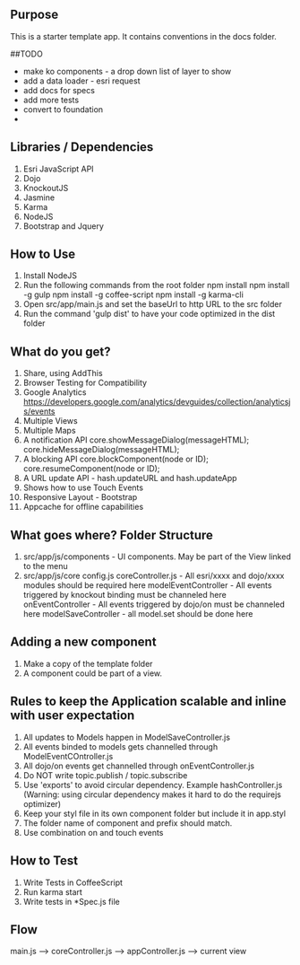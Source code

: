 ## Purpose 
This is a starter template app. It contains conventions in the docs folder.

##TODO
- make ko components - a drop down list of layer to show
- add a data loader - esri request
- add docs for specs
- add more tests
- convert to foundation
- 

## Libraries / Dependencies
1. Esri JavaScript API
2. Dojo
3. KnockoutJS
4. Jasmine
5. Karma
6. NodeJS
7. Bootstrap and Jquery

## How to Use
1. Install NodeJS
2. Run the following commands from the root folder
	npm install
	npm install -g gulp
	npm install -g coffee-script
	npm install -g karma-cli
3. Open src/app/main.js and set the baseUrl to http URL to the src folder
4. Run the command 'gulp dist' to have your code optimized in the dist folder

## What do you get?
1. Share, using AddThis
2. Browser Testing for Compatibility
3. Google Analytics
	https://developers.google.com/analytics/devguides/collection/analyticsjs/events
4. Multiple Views
5. Multiple Maps
6. A notification API
	core.showMessageDialog(messageHTML);
	core.hideMessageDialog(messageHTML);
7. A blocking API
	core.blockComponent(node or ID);
	core.resumeComponent(node or ID);
8. A URL update API - hash.updateURL and hash.updateApp
9. Shows how to use Touch Events
10. Responsive Layout - Bootstrap
11. Appcache for offline capabilities

## What goes where? Folder Structure
1. src/app/js/components - UI components. May be part of the View linked to the menu
2. src/app/js/core
	config.js
	coreController.js - All esri/xxxx and dojo/xxxx modules should be required here
	modelEventController - All events triggered by knockout binding must be channeled here
	onEventController - All events triggered by dojo/on must be channeled here
	modelSaveController - all model.set should be done here

## Adding a new component
1. Make a copy of the template folder
2. A component could be part of a view.

## Rules to keep the Application scalable and inline with user expectation
1. All updates to Models happen in ModelSaveController.js
2. All events binded to models gets channelled through ModelEventCOntroller.js
3. All dojo/on events get channelled through onEventController.js
4. Do NOT write topic.publish / topic.subscribe
5. Use 'exports' to avoid circular dependency. Example hashController.js
	(Warning: using circular dependency makes it hard to do the requirejs optimizer)
6. Keep your styl file in its own component folder but include it in app.styl
7. The folder name of component and prefix should match. 
8. Use combination on and touch events

## How to Test
1. Write Tests in CoffeeScript
2. Run karma start
3. Write tests in *Spec.js file


## Flow
main.js --> coreController.js --> appController.js --> current view





